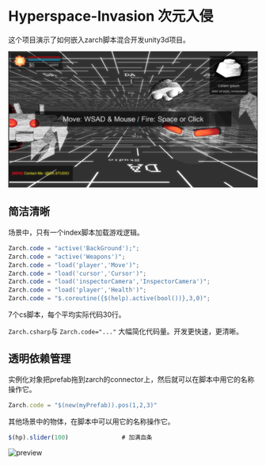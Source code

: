 # Hyperspace-Invasion 次元入侵

这个项目演示了如何嵌入zarch脚本混合开发unity3d项目。

![preview](https://raw.githubusercontent.com/DASTUDIO/Hyperspace-Invasion/master/img/preview.png)

## 简洁清晰

场景中，只有一个index脚本加载游戏逻辑。

```csharp
Zarch.code = "active('BackGround');";
Zarch.code = "active('Weapons')";
Zarch.code = "load('player','Move')";
Zarch.code = "load('cursor','Cursor')";
Zarch.code = "load('inspectorCamera','InspectorCamera')";
Zarch.code = "load('player','Health')";
Zarch.code = "$.coroutine({$(help).active(bool())},3,0)";
```

7个cs脚本，每个平均实际代码30行。

`Zarch.csharp`与 `Zarch.code="..."` 大幅简化代码量。开发更快速，更清晰。

## 透明依赖管理
实例化对象把prefab拖到zarch的connector上，然后就可以在脚本中用它的名称操作它。

```js
Zarch.code = "$(new(myPrefab)).pos(1,2,3)"
```

其他场景中的物体，在脚本中可以用它的名称操作它。

```js
$(hp).slider(100)     			# 加满血条
```


![preview](https://raw.githubusercontent.com/DASTUDIO/Hyperspace-Invasion/master/img/preview.gif)